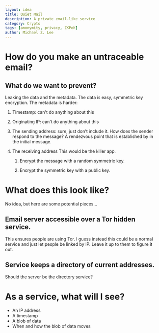 ```yaml
---
layout: idea
title: Quiet Mail
description: A private email-like service
category: Crypto
tags: [anonymity, privacy, ZKPoK]
author: Michael Z. Lee
---
```


# How do you make an untraceable email?

## What do we want to prevent?

Leaking the data and the metadata.  The data is easy, symmetric key
encryption.  The metadata is harder:

1. Timestamp:
  can't do anything about this

2. Originating IP:
  can't do anything about this

3. The sending address:
  sure, just don't include it.  How does the sender respond to the
  message?  A rendezvous point that is established by in the initial
  message.
  
4. The receiving address
  This would be the killer app.

   1. Encrypt the message with a random symmetric key.

   2. Encrypt the symmetric key with a public key.

# What does this look like?

No idea, but here are some potential pieces...

## Email server accessible over a Tor hidden service.

This ensures people are using Tor.  I guess instead this could be a
normal service and just let people be linked by IP.  Leave it up to
them to figure it out.

## Service keeps a directory of current addresses.

Should the server be the directory service?

# As a service, what will I see?

* An IP address
* A timestamp
* A blob of data
* When and how the blob of data moves
